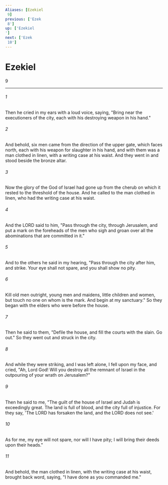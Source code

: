 ```yaml
---
Aliases: [Ezekiel 9]
previous: ['Ezek 8']
up: ['Ezekiel']
next: ['Ezek 10']
---
```

# Ezekiel 9

***
 

###### 1 
Then he cried in my ears with a loud voice, saying, "Bring near the executioners of the city, each with his destroying weapon in his hand."  

###### 2 
And behold, six men came from the direction of the upper gate, which faces north, each with his weapon for slaughter in his hand, and with them was a man clothed in linen, with a writing case at his waist. And they went in and stood beside the bronze altar.  

###### 3 
Now the glory of the God of Israel had gone up from the cherub on which it rested to the threshold of the house. And he called to the man clothed in linen, who had the writing case at his waist.  

###### 4 
And the LORD said to him, "Pass through the city, through Jerusalem, and put a mark on the foreheads of the men who sigh and groan over all the abominations that are committed in it."  

###### 5 
And to the others he said in my hearing, "Pass through the city after him, and strike. Your eye shall not spare, and you shall show no pity.  

###### 6 
Kill old men outright, young men and maidens, little children and women, but touch no one on whom is the mark. And begin at my sanctuary." So they began with the elders who were before the house.  

###### 7 
Then he said to them, "Defile the house, and fill the courts with the slain. Go out." So they went out and struck in the city.  

###### 8 
And while they were striking, and I was left alone, I fell upon my face, and cried, "Ah, Lord God! Will you destroy all the remnant of Israel in the outpouring of your wrath on Jerusalem?"  

###### 9 
Then he said to me, "The guilt of the house of Israel and Judah is exceedingly great. The land is full of blood, and the city full of injustice. For they say, 'The LORD has forsaken the land, and the LORD does not see.'  

###### 10 
As for me, my eye will not spare, nor will I have pity; I will bring their deeds upon their heads."  

###### 11 
And behold, the man clothed in linen, with the writing case at his waist, brought back word, saying, "I have done as you commanded me."
